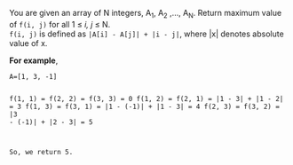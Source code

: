<div class="markdown-content" id="problem-content">
<p>You are given an array of N integers, A<sub>1</sub>, A<sub>2</sub> ,…, A<sub>N</sub>. Return maximum value of <code class="highlighter-rouge">f(i, j)</code> for all 1 ≤ <em>i, j</em> ≤ N.<br/>
<code class="highlighter-rouge">f(i, j)</code> is defined as <code class="highlighter-rouge">|A[i] - A[j]| + |i - j|</code>, where |x| denotes absolute value of x.</p>
<p><strong>For example</strong>,</p>
<div class="highlighter-rouge"><pre class="highlight"><code>A=[1, 3, -1]

f(1, 1) = f(2, 2) = f(3, 3) = 0
f(1, 2) = f(2, 1) = |1 - 3| + |1 - 2| = 3
f(1, 3) = f(3, 1) = |1 - (-1)| + |1 - 3| = 4
f(2, 3) = f(3, 2) = |3 - (-1)| + |2 - 3| = 5

So, we return 5.
</code></pre>
</div>

</div>